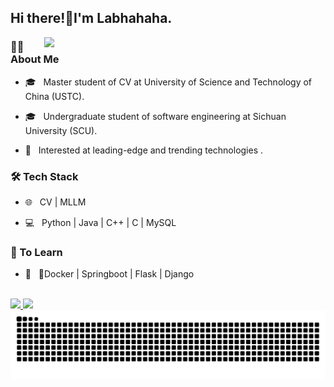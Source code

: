 ## Hi there!👋I'm Labhahaha.
<img align='right' src="https://github.com/electronic-pig/electronic-pig/assets/103497254/77ec236d-96b9-4d49-91dd-5483703eb71d" width="450">

### 👨🏻 About Me 
- 🎓 &nbsp; Master student of CV at University of Science and Technology of China (USTC).

- 🎓 &nbsp; Undergraduate student of software engineering at Sichuan University (SCU).

- 🤠 &nbsp; Interested at leading-edge and trending technologies .

### 🛠 Tech Stack

- 🌐 &nbsp; CV | MLLM

- 💻 &nbsp; Python | Java | C++ | C | MySQL


### 📖 To Learn

- 🔧 &nbsp; 🐳Docker | Springboot | Flask | Django

<br/>
<a href="https://github.com/Labhahaha">
  <img height="180em" src="https://github-readme-stats-electronic-pig.vercel.app/api?username=Labhahaha&include_all_commits=true&hide=issues&count_private=true&show_icons=true&rank_icon=github&bg_color=45,8ecda7,839ece&title_color=fff&text_color=fff&icon_color=fff" />
  <img height="180em" src="https://github-readme-stats-electronic-pig.vercel.app/api/top-langs/?username=Labhahaha&count_private=true&show_icons=true&layout=compact&bg_color=45,839ece,8ecda7&title_color=fff&text_color=fff&icon_color=fff" />
</a>
<br/>
<picture>
  <source media="(prefers-color-scheme: dark)" srcset="https://raw.githubusercontent.com/Labhahaha/Labhahaha/output/github-contribution-grid-snake-dark.svg">
  <source media="(prefers-color-scheme: light)" srcset="https://raw.githubusercontent.com/Labhahaha/Labhahaha/output/github-contribution-grid-snake.svg">
  <img alt="github contribution grid snake animation" src="https://raw.githubusercontent.com/Labhahaha/Labhahaha/output/github-contribution-grid-snake.svg">
</picture>

